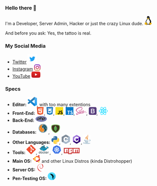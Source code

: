 ### Hello there 👋

I'm a Developer, Server Admin, Hacker or just the crazy Linux dude. <img src="./logos/Tux.png" height="30">

And before you ask: Yes, the tattoo is real.

### My Social Media
* [Twitter](https://twitter.com/hackandcode) <img src="./logos/twitter.png" height="30">
* [Instagram](https://www.instagram.com/hackandcode/) <img src="./logos/insta.png" height="20">
* [YouTube](https://www.youtube.com/channel/UC7bRlNSCSDqgOwyt5ZxnPfA) <img src="./logos/yt.png" height="20">

### Specs

* **Editor:** <img src="./logos/VSCode.png" height="30">,  with too many extentions
* **Front-End:** <img src="./logos/HTML.png" height="25">, <img src="./logos/CSS.png" height="25">, <img src="./logos/JS.png" height="25">, <img src="./logos/TS.png" height="25">, <img src="./logos/sass.svg" height="25">, <img src="./logos/Bootstrap.png" height="25">, <img src="./logos/React.png" height="25">
* **Back-End:** <img src="./logos/PHP.png" height="20">
* **Databases:** <img src="./logos/MySQL.png" height="35">, <img src="./logos/MongoDB.png" height="30">
* **Other Languages:** <img src="./logos/Python.png" height="25">, <img src="./logos/C.png" height="30">, <img src="./logos/CS.png" height="30">, <img src="./logos/Java.png" height="30">
* **Tools:** <img src="./logos/Git.png" height="30">, <img src="./logos/Docker.png" height="30">, <img src="./logos/kubernetes.png" height="30">, <img src="./logos/npm.png" height="20">
* **Main OS:** <img src="./logos/Ubuntu.png" height="25"> and other Linux Distros (kinda Distrohopper)
* **Server OS:** <img src="./logos/Debian.png" height="25">
* **Pen-Testing OS:** <img src="./logos/Parrot.png" height="25">

